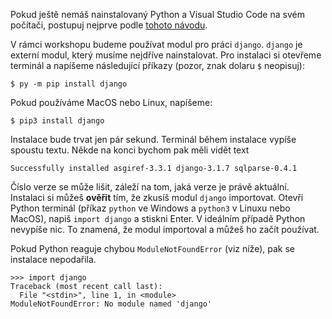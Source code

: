Pokud ještě nemáš nainstalovaný Python a Visual Studio Code na svém počítači, postupuj nejprve podle [tohoto návodu](https://kodim.cz/czechitas/uvod-do-progr/priprava/jazyky-nastroje).

V rámci workshopu budeme používat modul pro práci `django`. `django` je externí modul, který musíme nejdříve nainstalovat. Pro instalaci si otevřeme terminál a napíšeme následující příkazy (pozor, znak dolaru `$` neopisuj):

```shell
$ py -m pip install django
```

Pokud používáme MacOS nebo Linux, napíšeme:

```shell
$ pip3 install django
```

Instalace bude trvat jen pár sekund. Terminál během instalace vypíše spoustu textu. Někde na konci bychom pak měli vidět text

```shell
Successfully installed asgiref-3.3.1 django-3.1.7 sqlparse-0.4.1
```

Číslo verze se může lišit, záleží na tom, jaká verze je právě aktuální. Instalaci si můžeš **ověřit** tím, že zkusíš modul `django` importovat. Otevři Python terminál (příkaz `python` ve Windows a `python3` v Linuxu nebo MacOS), napiš `import django` a stiskni Enter. V ideálním případě Python nevypíše nic. To znamená, že modul importoval a můžeš ho začít používat.

Pokud Python reaguje chybou `ModuleNotFoundError` (viz níže), pak se instalace nepodařila.

```
>>> import django
Traceback (most recent call last):
  File "<stdin>", line 1, in <module>
ModuleNotFoundError: No module named 'django'
```
